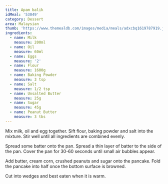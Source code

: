 ```yaml
---
title: Apam balik
idMeal: '53049'
category: Dessert
area: Malaysian
thumb: 'https://www.themealdb.com/images/media/meals/adxcbq1619787919.jpg'
ingredients:
  - name: Milk
    measure: 200ml
  - name: Oil
    measure: 60ml
  - name: Eggs
    measure: '2'
  - name: Flour
    measure: 1600g
  - name: Baking Powder
    measure: 3 tsp
  - name: Salt
    measure: 1/2 tsp
  - name: Unsalted Butter
    measure: 25g
  - name: Sugar
    measure: 45g
  - name: Peanut Butter
    measure: 3 tbs
---
```

Mix milk, oil and egg together. Sift flour, baking powder and salt into the mixture. Stir well until all ingredients are combined evenly.

Spread some batter onto the pan. Spread a thin layer of batter to the side of the pan. Cover the pan for 30-60 seconds until small air bubbles appear.

Add butter, cream corn, crushed peanuts and sugar onto the pancake. Fold the pancake into half once the bottom surface is browned.

Cut into wedges and best eaten when it is warm.
